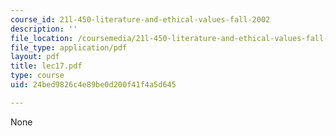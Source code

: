```yaml
---
course_id: 21l-450-literature-and-ethical-values-fall-2002
description: ''
file_location: /coursemedia/21l-450-literature-and-ethical-values-fall-2002/24bed9826c4e89be0d200f41f4a5d645_lec17.pdf
file_type: application/pdf
layout: pdf
title: lec17.pdf
type: course
uid: 24bed9826c4e89be0d200f41f4a5d645

---
```

None